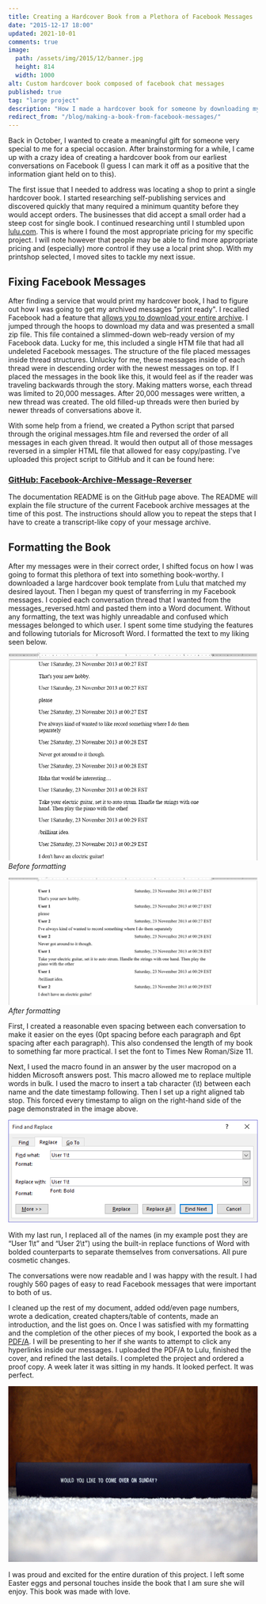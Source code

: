 ```yaml
---
title: Creating a Hardcover Book from a Plethora of Facebook Messages
date: "2015-12-17 18:00"
updated: 2021-10-01
comments: true
image:
  path: /assets/img/2015/12/banner.jpg
  height: 814
  width: 1000
alt: Custom hardcover book composed of facebook chat messages
published: true
tag: "large project"
description: "How I made a hardcover book for someone by downloading my Facebook message archive reversing the order of each 20,000 message segment for readability"
redirect_from: "/blog/making-a-book-from-facebook-messages/"
---
```


Back in October, I wanted to create a meaningful gift for someone very special to me for a special occasion. After brainstorming for a while, I came up with a crazy idea of creating a hardcover book from our earliest conversations on Facebook (I guess I can mark it off as a positive that the information giant held on to this).

The first issue that I needed to address was locating a shop to print a single hardcover book. I started researching self-publishing services and discovered quickly that many required a minimum quantity before they would accept orders. The businesses that did accept a small order had a steep cost for single book. I continued researching until I stumbled upon [lulu.com]( https://www.lulu.com/home). This is where I found the most appropriate pricing for my specific project. I will note however that people may be able to find more appropriate pricing and (especially) more control if they use a local print shop. With my printshop selected, I moved sites to tackle my next issue.

## Fixing Facebook Messages

After finding a service that would print my hardcover book, I had to figure out how I was going to get my archived messages "print ready". I recalled Facebook had a feature that [allows you to download your entire archive]( https://www.facebook.com/help/131112897028467). I jumped through the hoops to download my data and was presented a small zip file. This file contained a slimmed-down web-ready version of my Facebook data. Lucky for me, this included a single HTM file that had all undeleted Facebook messages. The structure of the file placed messages inside thread structures. Unlucky for me, these messages inside of each thread were in descending order with the newest messages on top. If I placed the messages in the book like this, it would feel as if the reader was traveling backwards through the story. Making matters worse, each thread was limited to 20,000 messages. After 20,000 messages were written, a new thread was created. The old filled-up threads were then buried by newer threads of conversations above it.

With some help from a friend, we created a Python script that parsed through the original messages.htm file and reversed the order of all messages in each given thread. It would then output all of those messages reversed in a simpler HTML file that allowed for easy copy/pasting. I've uploaded this project script to GitHub and it can be found here:

### [GitHub: Facebook-Archive-Message-Reverser](https://github.com/aav7fl/Facebook-Archive-Message-Reverser)

The documentation README is on the GitHub page above. The README will explain the file structure of the current Facebook archive messages at the time of this post. The instructions should allow you to repeat the steps that I have to create a transcript-like copy of your message archive.

## Formatting the Book

After my messages were in their correct order, I shifted focus on how I was going to format this plethora of text into something book-worthy. I downloaded a large hardcover book template from Lulu that matched my desired layout. Then I began my quest of transferring in my Facebook messages. I copied each conversation thread that I wanted from the messages_reversed.html and pasted them into a Word document. Without any formatting, the text was highly unreadable and confused which messages belonged to which user. I spent some time studying the features and following tutorials for Microsoft Word. I formatted the text to my liking seen below.

![Before formatting](/assets/img/2015/12/layout_before.png)*Before formatting*

![After formatting](/assets/img/2015/12/layout_after.png)*After formatting*

First, I created a reasonable even spacing between each conversation to make it easier on the eyes (0pt spacing before each paragraph and 6pt spacing after each paragraph). This also condensed the length of my book to something far more practical. I set the font to Times New Roman/Size 11.

Next, I used the macro found in an answer by the user macropod on a hidden Microsoft answers post. This macro allowed me to replace multiple words in bulk. I used the macro to insert a tab character (\t) between each name and the date timestamp following. Then I set up a right aligned tab stop. This forced every timestamp to align on the right-hand side of the page demonstrated in the image above.

![Finding and replacing text with tabs](/assets/img/2015/12/replace.png)

With my last run, I replaced all of the names (in my example post they are “User 1\t” and “User 2\t”) using the built-in replace functions of Word with bolded counterparts to separate themselves from conversations. All pure cosmetic changes.

The conversations were now readable and I was happy with the result. I had roughly 560 pages of easy to read Facebook messages that were important to both of us.

I cleaned up the rest of my document, added odd/even page numbers, wrote a dedication, created chapters/table of contents, made an introduction, and the list goes on. Once I was satisfied with my formatting and the completion of the other pieces of my book, I exported the book as a [PDF/A](https://en.wikipedia.org/wiki/PDF/A). I will be presenting to her if she wants to attempt to click any hyperlinks inside our messages. I uploaded the PDF/A to Lulu, finished the cover, and refined the last details. I completed the project and ordered a proof copy. A week later it was sitting in my hands. It looked perfect. It was perfect.

![Side profile of the custom book I created](/assets/img/2015/12/side.jpg)

I was proud and excited for the entire duration of this project. I left some Easter eggs and personal touches inside the book that I am sure she will enjoy. This book was made with love.
